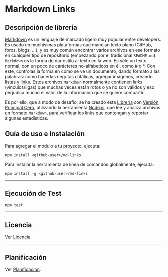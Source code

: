 # Markdown Links

## Descripción de librería

[Markdown](https://es.wikipedia.org/wiki/Markdown) es un lenguaje de marcado
ligero muy popular entre developers. Es usado en muchísimas plataformas que
manejan texto plano (GitHub, foros, blogs, ...), y es muy común
encontrar varios archivos en ese formato en cualquier tipo de repositorio
(empezando por el tradicional `README.md`).
`Markdown` es la forma de dar estilo al texto en la web. Es sólo un texto normal, con un poco de carácteres no-alfabeticos en él, como # o *. Con este, controlas la forma en como se ve un documento, dando formato a las palabras: como hacerlas negritas o itálicas, agregar imágenes, creando listas y links.
Estos archivos `Markdown` normalmente contienen _links_ (vínculos/ligas) que
muchas veces están rotos o ya no son válidos y eso perjudica mucho el valor de
la información que se quiere compartir.

Es por ello, que a modo de desafío, se ha creado esta [Librería](https://tjarataibo.github.io/scl-2018-01-FE-markdown) con [Versión Principal Cero](https://github.com/tjarataibo/scl-2018-01-FE-markdown/blob/master/VERSION.md), utilizando la
herramienta [Node.js](https://nodejs.org/), que lee y analiza archivos
en formato `Markdown`, para verificar los links que contengan y reportar
algunas estadísticas.

## Guía de uso e instalación

Para agregar el módulo a tu proyecto, ejecuta:

    npm install <github-user>/md-links

Para instalar la herramienta de línea de comandos globalmente, ejecuta:

    npm install -g <github-user>/md-links

---

## Ejecución de Test

    npm test

---

## Licencia

Ver [Licencia](https://tjarataibo.github.io/scl-2018-01-FE-markdown/LICENSE.md).

---

## Planificación

Ver [Planificación](https://trello.com/b/qsR86UjY/markdown).